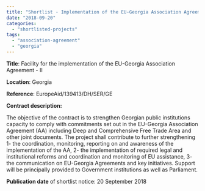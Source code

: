 ```yaml
---
title: "Shortlist - Implementation of the EU-Georgia Association Agreement"
date: "2018-09-20"
categories: 
  - "shortlisted-projects"
tags: 
  - "association-agreement"
  - "georgia"
---
```


**Title**: Facility for the implementation of the EU-Georgia Association Agreement - II

**Location**: Georgia

**Reference**: EuropeAid/139413/DH/SER/GE

**Contract description:**

The objective of the contract is to strengthen Georgian public institutions capacity to comply with commitments set out in the EU-Georgia Association Agreement (AA) including Deep and Comprehensive Free Trade Area and other joint documents. The project shall contribute to further strengthening 1- the coordination, monitoring, reporting on and awareness of the implementation of the AA, 2- the implementation of required legal and institutional reforms and coordination and monitoring of EU assistance, 3- the communication on EU-Georgia Agreements and key initiatives. Support will be principally provided to Government institutions as well as Parliament.

**Publication date** of shortlist notice: 20 September 2018
